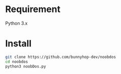 # Requirement
Python 3.x

# Install
```bash
git clone https://github.com/bunnyhop-dev/noobdos
cd noobdos
python3 noobDos.py
```
